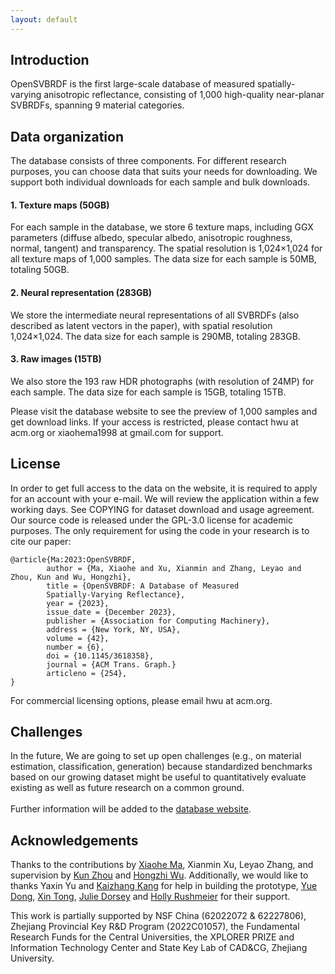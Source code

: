 ```yaml
---
layout: default
---
```


## Introduction

OpenSVBRDF is the first large-scale database of measured spatially-varying anisotropic reflectance, consisting of 1,000 high-quality near-planar SVBRDFs, spanning 9 material categories.

## Data organization

The database consists of three components. For different research purposes, you can choose data that suits your needs for downloading. We support both individual downloads for each sample and bulk downloads.

#### 1. Texture maps (50GB)
For each sample in the database, we store 6 texture maps, including GGX parameters (diffuse albedo, specular albedo, anisotropic roughness, normal, tangent) and transparency. The spatial resolution is 1,024×1,024 for all texture maps of 1,000 samples. The data size for each sample is 50MB, totaling 50GB.

#### 2. Neural representation (283GB)
We store the intermediate neural representations of all SVBRDFs (also described as latent vectors in the paper), with spatial resolution 1,024×1,024. The data size for each sample is 290MB, totaling 283GB.

#### 3. Raw images (15TB)
We also store the 193 raw HDR photographs (with resolution of 24MP) for each sample. The data size for each sample is 15GB, totaling 15TB.

Please visit the database website to see the preview of 1,000 samples and get download links. If your access is restricted, please contact hwu at acm.org or xiaohema1998 at gmail.com for support.

## License

In order to get full access to the data on the website, it is required to apply for an account with your e-mail. We will review the application within a few working days. See COPYING for dataset download and usage agreement. Our source code is released under the GPL-3.0 license for academic purposes. The only requirement for using the code in your research is to cite our paper:

```
@article{Ma:2023:OpenSVBRDF,
        author = {Ma, Xiaohe and Xu, Xianmin and Zhang, Leyao and Zhou, Kun and Wu, Hongzhi},
        title = {OpenSVBRDF: A Database of Measured
        Spatially-Varying Reflectance},
        year = {2023},
        issue_date = {December 2023},
        publisher = {Association for Computing Machinery},
        address = {New York, NY, USA},
        volume = {42},
        number = {6},
        doi = {10.1145/3618358},
        journal = {ACM Trans. Graph.}
        articleno = {254},
}
```
For commercial licensing options, please email hwu at acm.org.

## Challenges
In the future, We are going to set up open challenges (e.g., on material estimation, classification, generation) because standardized benchmarks based on our growing dataset might be useful to quantitatively evaluate existing as well as future research on a common ground.<br><br>
Further information will be added to the <a href="http://www.cad.zju.edu.cn/home/opensvbrdf/">database website</a>.


## Acknowledgements

Thanks to the contributions by <a href="https://xiaohema98.com">Xiaohe Ma</a>, Xianmin Xu, Leyao Zhang, and supervision by <a href="http://kunzhou.net/">Kun Zhou</a> and <a href="http://hongzhiwu.com/">Hongzhi Wu</a>. Additionally, we would like to thanks Yaxin Yu and <a href="https://cocoakang.cn/">Kaizhang Kang</a> for help in building the prototype, <a href="https://yuedong.shading.me/">Yue Dong</a>, <a href="https://www.microsoft.com/en-us/research/people/xtong/">Xin Tong</a>, <a href="https://graphics.cs.yale.edu/people/julie-dorsey">Julie Dorsey</a> and <a href="https://graphics.cs.yale.edu/people/holly-rushmeier">Holly Rushmeier</a> for their support.<br>

This work is partially supported by NSF China (62022072 & 62227806), Zhejiang Provincial Key R&D Program (2022C01057), the Fundamental Research Funds for the Central Universities, the XPLORER PRIZE and Information Technology Center and State Key Lab of CAD&CG, Zhejiang University.